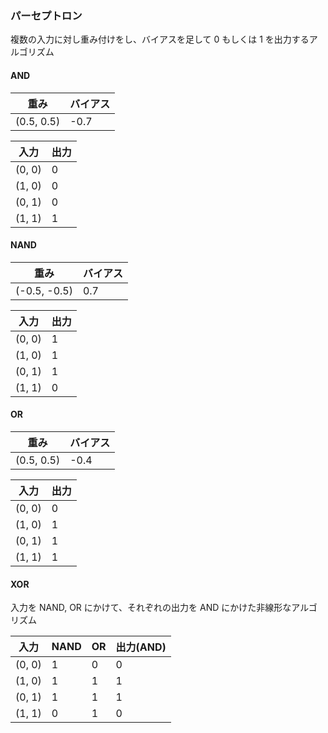 ### パーセプトロン
複数の入力に対し重み付けをし、バイアスを足して 0 もしくは 1 を出力するアルゴリズム

#### AND
|重み|バイアス|
| ---- | ---- |
|(0.5, 0.5)| -0.7|

|入力|出力|
| ---- | ---- |
|(0, 0)|0|
|(1, 0)|0|
|(0, 1)|0|
|(1, 1)|1|

#### NAND
|重み|バイアス|
| ---- | ---- |
|(-0.5, -0.5)| 0.7|

|入力|出力|
| ---- | ---- |
|(0, 0)|1|
|(1, 0)|1|
|(0, 1)|1|
|(1, 1)|0|

#### OR
|重み|バイアス|
| ---- | ---- |
|(0.5, 0.5)| -0.4|

|入力|出力|
| ---- | ---- |
|(0, 0)|0|
|(1, 0)|1|
|(0, 1)|1|
|(1, 1)|1|

#### XOR
入力を NAND, OR にかけて、それぞれの出力を AND にかけた非線形なアルゴリズム

|入力|NAND|OR|出力(AND)|
| ---- | ---- | ---- | ---- |
|(0, 0)|1|0|0|
|(1, 0)|1|1|1|
|(0, 1)|1|1|1|
|(1, 1)|0|1|0|
